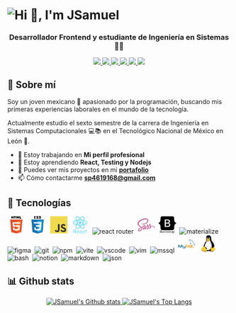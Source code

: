 <h1>
  <picture>
    <source
      srcset="https://user-images.githubusercontent.com/67252845/213292388-520c45fa-99e0-4cc3-bd3a-ed961118e651.png"
      media="(prefers-color-scheme: dark)"
    />
    <img src="https://user-images.githubusercontent.com/67252845/213290257-c84aac2e-45af-4eea-a5b3-bb8680ef45e1.png" alt="Hi 🤙, I'm JSamuel" />
  </picture>
</h1>

<div align="center">
  <h3 >Desarrollador Frontend y estudiante de Ingeniería en Sistemas 🧑‍💻</h3>
  <a href="https://jsamuelap.github.io" target="_blank">
    <img
      src="https://img.shields.io/badge/portafolio-009d71?style=for-the-badge&logo=githubpages&logoColor=white"
      target="_blanck"
    />
  </a>
  <a href="https://www.linkedin.com/in/jsamuelap" target="_blank">
    <img
      src="https://img.shields.io/badge/linkedin-%230077B5?style=for-the-badge&logo=linkedin&logoColor=white"
      target="_blanck"
    />
  </a>
  <a href="https://twitter.com/JSamuelAP" target="_blank">
    <img
      src="https://img.shields.io/badge/twitter-1da1f2?style=for-the-badge&logo=twitter&logoColor=white"
      target="_blanck"
    />
  </a>
  <a href="mailto:sp4619168@gmail.com" target="_blank">
    <img
      src="https://img.shields.io/badge/email-d14836?style=for-the-badge&logo=gmail&logoColor=white"
      target="_blanck"
    />
  </a>
  <a href="https://www.frontendmentor.io/profile/JSamuelAP" target="_blank">
    <img
      src="https://img.shields.io/badge/frontend mentor-white?style=for-the-badge&logo=frontendmentor&logoColor=67bece"
      target="_blanck"
    />
  </a>
  <a href="https://codepen.io/JSamuelAP" target="_blank">
    <img
      src="https://img.shields.io/badge/codepen-black?style=for-the-badge&logo=codepen&logoColor=white"
      target="_blanck"
    />
  </a>
</div>

## 🙋 Sobre mí

Soy un joven mexicano 🌮 apasionado por la programación, buscando mis primeras experiencias laborales en el mundo de la tecnología.

Actualmente estudio el sexto semestre de la carrera de Ingeniería en Sistemas Computacionales 💻📚 en el Tecnológico Nacional de México en León 🦁.

- 🔭 Estoy trabajando en **Mi perfil profesional**
- 🌱 Estoy aprendiendo **React, Testing y Nodejs**
- 💼 Puedes ver mis proyectos en mi [**portafolio**](https://jsamuelap.github.io)
- 📫 Cómo contactarme **sp4619168@gmail.com**

## 🧰 Tecnologías

<img src="https://raw.githubusercontent.com/devicons/devicon/master/icons/html5/html5-original-wordmark.svg" alt="html5" width="40" height="40"/>&nbsp;
<img src="https://raw.githubusercontent.com/devicons/devicon/master/icons/css3/css3-original-wordmark.svg" alt="css3" width="40" height="40"/>&nbsp;
<img src="https://raw.githubusercontent.com/devicons/devicon/master/icons/javascript/javascript-original.svg" alt="javascript" width="40" height="40"/>&nbsp;
<img src="https://raw.githubusercontent.com/devicons/devicon/master/icons/react/react-original-wordmark.svg" alt="react" width="40" height="40"/>&nbsp;
<img src="https://cdn.svgporn.com/logos/react-router.svg" alt="react router" width="40" height="40"/>&nbsp;
<img src="https://raw.githubusercontent.com/devicons/devicon/master/icons/sass/sass-original.svg" alt="sass" width="40" height="40"/>&nbsp;
<img src="https://raw.githubusercontent.com/devicons/devicon/master/icons/bootstrap/bootstrap-plain-wordmark.svg" alt="bootstrap" width="40" height="40"/>&nbsp;
<img src="https://raw.githubusercontent.com/prplx/svg-logos/5585531d45d294869c4eaab4d7cf2e9c167710a9/svg/materialize.svg" alt="materialize" width="40" height="40"/>&nbsp;
<img src="https://www.vectorlogo.zone/logos/figma/figma-icon.svg" alt="figma" width="40" height="40"/>&nbsp;
<img src="https://www.vectorlogo.zone/logos/git-scm/git-scm-icon.svg" alt="git" width="40" height="40"/>&nbsp;
<img src="https://cdn.svgporn.com/logos/npm.svg" alt="npm" width="40" height="40"/>&nbsp;
<img src="https://cdn.svgporn.com/logos/vitejs.svg" alt="vite" width="40" height="40"/>&nbsp;
<img src="https://cdn.svgporn.com/logos/visual-studio-code.svg" alt="vscode" width="40" height="40"/>&nbsp;
<img src="https://cdn.svgporn.com/logos/vim.svg" alt="vim" width="40" height="40"/>&nbsp;
<img src="https://www.svgrepo.com/show/303229/microsoft-sql-server-logo.svg" alt="mssql" width="40" height="40"/>&nbsp;
<img src="https://raw.githubusercontent.com/devicons/devicon/master/icons/mysql/mysql-original-wordmark.svg" alt="mysql" width="40" height="40"/>&nbsp;
<img src="https://raw.githubusercontent.com/devicons/devicon/master/icons/linux/linux-original.svg" alt="linux" width="40" height="40"/>&nbsp;
<img src="https://www.vectorlogo.zone/logos/gnu_bash/gnu_bash-icon.svg" alt="bash" width="40" height="40"/>&nbsp;
<img src="https://cdn.svgporn.com/logos/notion-icon.svg" alt="notion" width="40" height="40"/>&nbsp;
<img src="https://cdn.svgporn.com/logos/markdown.svg" alt="markdown" width="40" height="40"/>&nbsp;
<img src="https://cdn.svgporn.com/logos/json.svg" alt="json" width="40" height="40"/>&nbsp;

## 📊 Github stats

<div align="center">
  <a href="https://github.com/anuraghazra/github-readme-stats">
    <picture>
      <source
        srcset="https://github-readme-stats.vercel.app/api?username=jsamuelap&show_icons=true&hide_border=true&theme=tokyonight"
        media="(prefers-color-scheme: dark)"
      />
      <img
         src="https://github-readme-stats.vercel.app/api?username=jsamuelap&show_icons=true&hide_border=true&theme=vue"
         alt="JSamuel's Github stats"
         height="180px"
       />
    </picture>
  </a>
  <a href="https://github.com/anuraghazra/github-readme-stats">
    <picture>
      <source
        srcset="https://github-readme-stats.vercel.app/api/top-langs/?username=jsamuelap&layout=compact&hide_border=true&theme=tokyonight"
        media="(prefers-color-scheme: dark)"
      />
      <img
         src="https://github-readme-stats.vercel.app/api/top-langs/?username=jsamuelap&layout=compact&hide_border=true&theme=vue"
         alt="JSamuel's Top Langs"
         height="180px"
       />
    </picture>
  </a>
</div>

